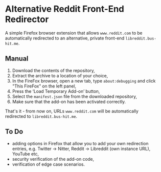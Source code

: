 # Alternative Reddit Front-End Redirector

A simple Firefox browser extension that allows `www.reddit.com` to be automatically redirected to an alternative, private front-end `libreddit.bus-hit.me`.

## Manual

1. Download the contents of the repository,
2. Extract the archive to a location of your choice,
3. In the FireFox browser, open a new tab, type `about:debugging` and click "This FireFox" on the left panel,
4. Press the ‘Load Temporary Add-on’ button,
5. Select the `manifest.json` file from the downloaded repository,
6. Make sure that the add-on has been activated correctly.

That's it - from now on, URLs `www.reddit.com` will be automatically redirected to `libreddit.bus-hit.me`.

## To Do

- adding options in Firefox that allow you to add your own redirection entries, e.g. Twitter -> Nitter, Reddit -> Libreddit (own instance URL), YouTube etc,
- security verification of the add-on code,
- verification of edge case scenarios.
